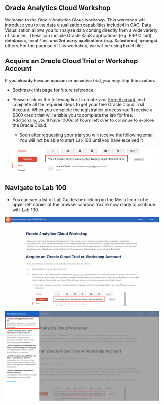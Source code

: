 ## Oracle Analytics Cloud Workshop

Welcome to the Oracle Analytics Cloud workshop. This workshop will introduce you to the data visualization capabilities included in OAC. Data Visualization allows you to analyze data coming directly from a wide variety of sources. These can include Oracle SaaS applications (e.g. ERP Cloud), databases, local files, and 3rd party applications (e.g. Salesforce), amongst others. For the purpose of this workshop, we will be using Excel files.

## Acquire an Oracle Cloud Trial or Workshop Account

If you already have an account or an active trial, you may skip this section.

- Bookmark this page for future reference.

- Please click on the following link to create your <a class="trial-link" href="https://myservices.us.oraclecloud.com/mycloud/signup?language=en&sourceType=:ex:tb:::RC_NAMK180919P00028:OAC_HOL&SC=:ex:tb:::RC_NAMK180919P00028:OAC_HOL&pcode=NAMK180919P00028" target="\_trial">Free Account</a>, and complete all the required steps to get your free Oracle Cloud Trial Account. When you complete the registration process you'll receive a $300 credit that will enable you to complete the lab for free. Additionally, you'll have 1000s of hours left over to continue to explore the Oracle Cloud.
    - Soon after requesting your trial you will receive the following email. You will not be able to start Lab 100 until you have received it.

    ![](images/introduction/img_intro_1_1.png)

## Navigate to Lab 100

- You can see a list of Lab Guides by clicking on the Menu Icon in the upper left corner of the browser window. You're now ready to continue with Lab 100.

![](images/introduction/img_intro_2_1.png)


![](images/introduction/img_intro_2_2.png)
